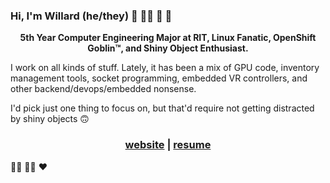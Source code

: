 ### Hi, I'm Willard (he/they) 🦎 🏳️‍🌈 🐧 👾

<p align="center">
<strong>5th Year Computer Engineering Major at RIT, Linux Fanatic, OpenShift Goblin™, and Shiny Object Enthusiast.</strong>
</p>

I work on all kinds of stuff. Lately, it has been a mix of GPU code, inventory management tools, socket programming, embedded VR controllers, and other backend/devops/embedded nonsense. 

I'd pick just one thing to focus on, but that'd require not getting distracted by shiny objects 🙃

<h3 align="center">
  <a href="https://nilges.me">website</a> | <a href="http://resume.nilges.me">resume</a>
</h3>

🏳️‍⚧️ 🏳️‍🌈 ❤️ 
